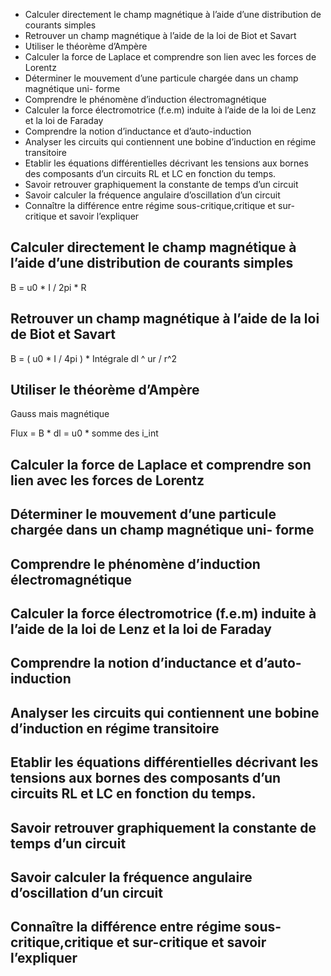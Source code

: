 - Calculer directement le champ magnétique à l’aide d’une distribution de courants simples
- Retrouver un champ magnétique à l’aide de la loi de Biot et Savart
- Utiliser le théorème d’Ampère
- Calculer la force de Laplace et comprendre son lien avec les forces de Lorentz
- Déterminer le mouvement d’une particule chargée dans un champ magnétique uni- forme
- Comprendre le phénomène d’induction électromagnétique
- Calculer la force électromotrice (f.e.m) induite à l’aide de la loi de Lenz et la loi de Faraday
- Comprendre la notion d’inductance et d’auto-induction
- Analyser les circuits qui contiennent une bobine d’induction en régime transitoire
- Etablir les équations différentielles décrivant les tensions aux bornes des composants d’un circuits RL et LC en fonction du temps.
- Savoir retrouver graphiquement la constante de temps d’un circuit
- Savoir calculer la fréquence angulaire d’oscillation d’un circuit
- Connaître la différence entre régime sous-critique,critique et sur-critique et savoir l’expliquer

## Calculer directement le champ magnétique à l’aide d’une distribution de courants simples

B = u0 * I / 2pi * R

## Retrouver un champ magnétique à l’aide de la loi de Biot et Savart

B = ( u0 * I / 4pi ) * Intégrale dl ^ ur / r^2

## Utiliser le théorème d’Ampère

Gauss mais magnétique

Flux = B * dl = u0 * somme des i_int


## Calculer la force de Laplace et comprendre son lien avec les forces de Lorentz



## Déterminer le mouvement d’une particule chargée dans un champ magnétique uni- forme
## Comprendre le phénomène d’induction électromagnétique
## Calculer la force électromotrice (f.e.m) induite à l’aide de la loi de Lenz et la loi de Faraday
## Comprendre la notion d’inductance et d’auto-induction
## Analyser les circuits qui contiennent une bobine d’induction en régime transitoire
## Etablir les équations différentielles décrivant les tensions aux bornes des composants d’un circuits RL et LC en fonction du temps.
## Savoir retrouver graphiquement la constante de temps d’un circuit
## Savoir calculer la fréquence angulaire d’oscillation d’un circuit
## Connaître la différence entre régime sous-critique,critique et sur-critique et savoir l’expliquer